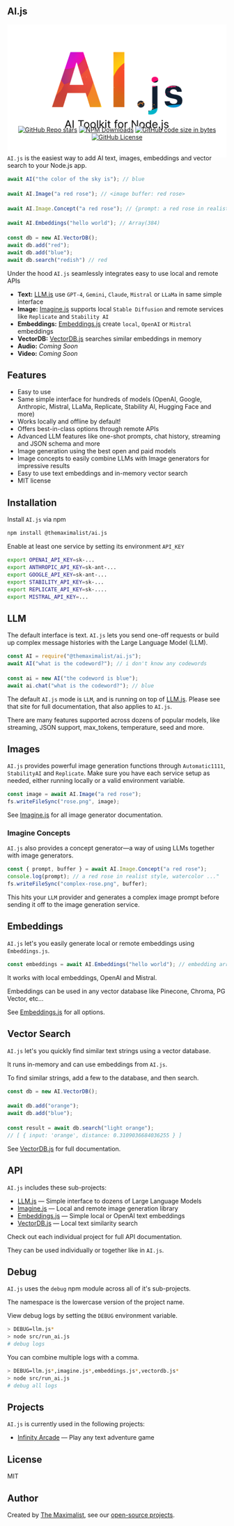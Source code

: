## AI.js

<img src="public/logo.png" alt="AI.js — AI Toolkit for Node.js" class="logo" />

<div class="badges" style="text-align: center; margin-top: -75px;">
<a href="https://github.com/themaximal1st/ai.js"><img alt="GitHub Repo stars" src="https://img.shields.io/github/stars/themaximal1st/ai.js"></a>
<a href="https://www.npmjs.com/package/@themaximalist/ai.js"><img alt="NPM Downloads" src="https://img.shields.io/npm/dt/%40themaximalist%2Fai.js"></a>
<a href="https://github.com/themaximal1st/ai.js"><img alt="GitHub code size in bytes" src="https://img.shields.io/github/languages/code-size/themaximal1st/ai.js"></a>
<a href="https://github.com/themaximal1st/ai.js"><img alt="GitHub License" src="https://img.shields.io/github/license/themaximal1st/ai.js"></a>
</div>
<br />

`AI.js` is the easiest way to add AI text, images, embeddings and vector search to your Node.js app.

```javascript
await AI("the color of the sky is"); // blue

await AI.Image("a red rose"); // <image buffer: red rose>

await AI.Image.Concept("a red rose"); // {prompt: a red rose in realist style, watercolor ...", <image buffer>}

await AI.Embeddings("hello world"); // Array(384)

const db = new AI.VectorDB();
await db.add("red");
await db.add("blue");
await db.search("redish") // red
```

Under the hood `AI.js` seamlessly integrates easy to use local and remote APIs

* **Text:** [LLM.js](https://llmjs.themaximalist.com) use `GPT-4`, `Gemini`, `Claude`, `Mistral` or `LLaMa` in same simple interface
* **Image:** [Imagine.js](https://imaginejs.themaximalist.com/) supports local `Stable Diffusion` and remote services like `Replicate` and `Stability AI`
* **Embeddings:** [Embeddings.js](https://embeddingsjs.themaximalist.com/) create `local`, `OpenAI` or `Mistral` embeddings
* **VectorDB:** [VectorDB.js](https://vectordbjs.themaximalist.com/) searches similar embeddings in memory
* **Audio:** *Coming Soon*
* **Video:** *Coming Soon*

## Features

* Easy to use
* Same simple interface for hundreds of models (OpenAI, Google, Anthropic, Mistral, LLaMa, Replicate, Stability AI, Hugging Face and more)
* Works locally and offline by default!
* Offers best-in-class options through remote APIs
* Advanced LLM features like one-shot prompts, chat history, streaming and JSON schema and more
* Image generation using the best open and paid models
* Image concepts to easily combine LLMs with Image generators for impressive results
* Easy to use text embeddings and in-memory vector search
* MIT license



## Installation

Install `AI.js` via npm

```bash
npm install @themaximalist/ai.js
```

Enable at least one service by setting its environment `API_KEY`

```bash
export OPENAI_API_KEY=sk-...
export ANTHROPIC_API_KEY=sk-ant-...
export GOOGLE_API_KEY=sk-ant-...
export STABILITY_API_KEY=sk-...
export REPLICATE_API_KEY=sk-....
export MISTRAL_API_KEY=...
```



## LLM 

The default interface is text. `AI.js` lets you send one-off requests or build up complex message histories with the Large Language Model (LLM).

```javascript
const AI = require("@themaximalist/ai.js");
await AI("what is the codeword?"); // i don't know any codewords

const ai = new AI("the codeword is blue");
await ai.chat("what is the codeword?"); // blue
```

The default `AI.js` mode is `LLM`, and is running on top of [LLM.js](https://llmjs.themaximalist.com). Please see that site for full documentation, that also applies to `AI.js`.

There are many features supported across dozens of popular models, like streaming, JSON support, max_tokens, temperature, seed and more.

## Images

`AI.js` provides powerful image generation functions through `Automatic1111`, `StabilityAI` and `Replicate`. Make sure you have each service setup as needed, either running locally or a valid environment variable.

```javascript
const image = await AI.Image("a red rose");
fs.writeFileSync("rose.png", image);
```

See [Imagine.js](https://imaginejs.themaximalist.com/) for all image generator documentation.

### Imagine Concepts

`AI.js` also provides a concept generator—a way of using LLMs together with image generators.

```javascript
const { prompt, buffer } = await AI.Image.Concept("a red rose");
console.log(prompt); // a red rose in realist style, watercolor ..."
fs.writeFileSync("complex-rose.png", buffer);
```

This hits your `LLM` provider and generates a complex image prompt before sending it off to the image generation service. 

## Embeddings

`AI.js` let's you easily generate local or remote embeddings using `Embeddings.js`.

```javascript
const embeddings = await AI.Embeddings("hello world"); // embedding array
```

It works with local embeddings, OpenAI and Mistral.

Embeddings can be used in any vector database like Pinecone, Chroma, PG Vector, etc...

See [Embeddings.js](https://embeddingsjs.themaximalist.com/) for all options.

## Vector Search

`AI.js` let's you quickly find similar text strings using a vector database.

It runs in-memory and can use embeddings from `AI.js`.

To find similar strings, add a few to the database, and then search.

```javascript
const db = new AI.VectorDB();

await db.add("orange");
await db.add("blue");

const result = await db.search("light orange");
// [ { input: 'orange', distance: 0.3109036684036255 } ]
```

See [VectorDB.js](https://vectordbjs.themaximalist.com/) for full documentation.


## API

`AI.js` includes these sub-projects:

* [LLM.js](https://llmjs.themaximalist.com) — Simple interface to dozens of Large Language Models
* [Imagine.js](https://imaginejs.themaximalist.com) — Local and remote image generation library
* [Embeddings.js](https://embeddingsjs.themaximalist.com) — Simple local or OpenAI text embeddings
* [VectorDB.js](https://vectordbjs.themaximal1st.com) — Local text similarity search

Check out each individual project for full API documentation.

They can be used individually or together like in `AI.js`.

## Debug

`AI.js` uses the `debug` npm module across all of it's sub-projects.

The namespace is the lowercase version of the project name.

View debug logs by setting the `DEBUG` environment variable.

```bash
> DEBUG=llm.js*
> node src/run_ai.js
# debug logs
```

You can combine multiple logs with a comma.

```bash
> DEBUG=llm.js*,imagine.js*,embeddings.js*,vectordb.js*
> node src/run_ai.js
# debug all logs
```



## Projects

`AI.js` is currently used in the following projects:

-   [Infinity Arcade](https://infinityarcade.com) — Play any text adventure game


## License

MIT


## Author

Created by [The Maximalist](https://twitter.com/themaximal1st), see our [open-source projects](https://themaximalist.com/products).

